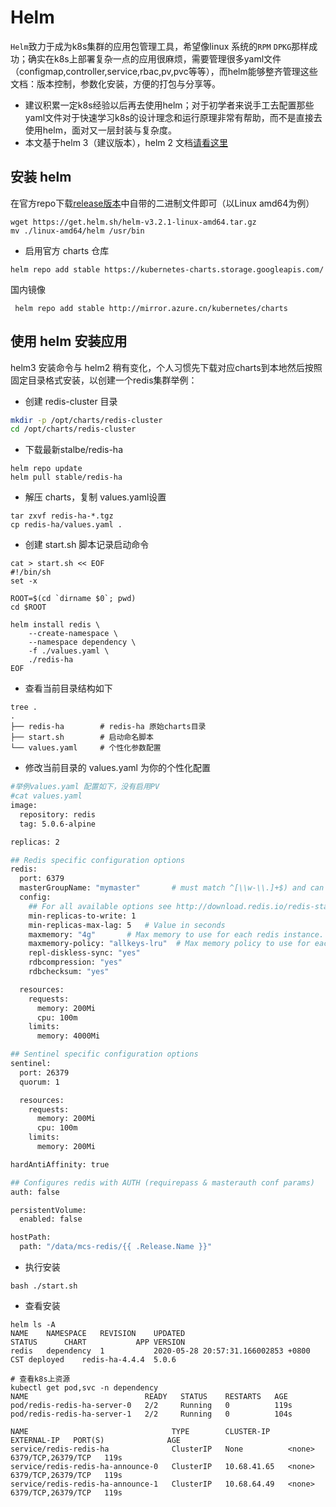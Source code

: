 # Helm

`Helm`致力于成为k8s集群的应用包管理工具，希望像linux 系统的`RPM` `DPKG`那样成功；确实在k8s上部署复杂一点的应用很麻烦，需要管理很多yaml文件（configmap,controller,service,rbac,pv,pvc等等），而helm能够整齐管理这些文档：版本控制，参数化安装，方便的打包与分享等。  
- 建议积累一定k8s经验以后再去使用helm；对于初学者来说手工去配置那些yaml文件对于快速学习k8s的设计理念和运行原理非常有帮助，而不是直接去使用helm，面对又一层封装与复杂度。
- 本文基于helm 3（建议版本），helm 2 文档[请看这里](helm2.md)

## 安装 helm

在官方repo下载[release版本](https://github.com/helm/helm/releases)中自带的二进制文件即可（以Linux amd64为例）

```
wget https://get.helm.sh/helm-v3.2.1-linux-amd64.tar.gz
mv ./linux-amd64/helm /usr/bin
```

- 启用官方 charts 仓库

```
helm repo add stable https://kubernetes-charts.storage.googleapis.com/
```
国内镜像
```
 helm repo add stable http://mirror.azure.cn/kubernetes/charts
```


## 使用 helm 安装应用

helm3 安装命令与 helm2 稍有变化，个人习惯先下载对应charts到本地然后按照固定目录格式安装，以创建一个redis集群举例：

- 创建 redis-cluster 目录
``` bash
mkdir -p /opt/charts/redis-cluster
cd /opt/charts/redis-cluster
```

- 下载最新stalbe/redis-ha
```
helm repo update
helm pull stable/redis-ha
```

- 解压 charts，复制 values.yaml设置
```
tar zxvf redis-ha-*.tgz
cp redis-ha/values.yaml .
```

- 创建 start.sh 脚本记录启动命令
```
cat > start.sh << EOF
#!/bin/sh
set -x

ROOT=$(cd `dirname $0`; pwd)
cd $ROOT

helm install redis \
	--create-namespace \
	--namespace dependency \
	-f ./values.yaml \
	./redis-ha
EOF
```

- 查看当前目录结构如下
```
tree .
.
├── redis-ha		# redis-ha 原始charts目录
├── start.sh		# 启动命名脚本
└── values.yaml		# 个性化参数配置
```

- 修改当前目录的 values.yaml 为你的个性化配置
``` bash
#举例values.yaml 配置如下，没有启用PV
#cat values.yaml
image:
  repository: redis
  tag: 5.0.6-alpine

replicas: 2

## Redis specific configuration options
redis:
  port: 6379
  masterGroupName: "mymaster"       # must match ^[\\w-\\.]+$) and can be templated
  config:
    ## For all available options see http://download.redis.io/redis-stable/redis.conf
    min-replicas-to-write: 1
    min-replicas-max-lag: 5   # Value in seconds
    maxmemory: "4g"       # Max memory to use for each redis instance. Default is unlimited.
    maxmemory-policy: "allkeys-lru"  # Max memory policy to use for each redis instance. Default is volatile-lru.
    repl-diskless-sync: "yes"
    rdbcompression: "yes"
    rdbchecksum: "yes"

  resources:
    requests:
      memory: 200Mi
      cpu: 100m
    limits:
      memory: 4000Mi

## Sentinel specific configuration options
sentinel:
  port: 26379
  quorum: 1

  resources:
    requests:
      memory: 200Mi
      cpu: 100m
    limits:
      memory: 200Mi

hardAntiAffinity: true

## Configures redis with AUTH (requirepass & masterauth conf params)
auth: false

persistentVolume:
  enabled: false

hostPath:
  path: "/data/mcs-redis/{{ .Release.Name }}"
```

- 执行安装
```
bash ./start.sh
```

- 查看安装
```
helm ls -A
NAME 	NAMESPACE 	REVISION	UPDATED                                	STATUS  	CHART         	APP VERSION
redis	dependency	1       	2020-05-28 20:57:31.166002853 +0800 CST	deployed	redis-ha-4.4.4	5.0.6

# 查看k8s上资源
kubectl get pod,svc -n dependency
NAME                          READY   STATUS    RESTARTS   AGE
pod/redis-redis-ha-server-0   2/2     Running   0          119s
pod/redis-redis-ha-server-1   2/2     Running   0          104s

NAME                                TYPE        CLUSTER-IP    EXTERNAL-IP   PORT(S)              AGE
service/redis-redis-ha              ClusterIP   None          <none>        6379/TCP,26379/TCP   119s
service/redis-redis-ha-announce-0   ClusterIP   10.68.41.65   <none>        6379/TCP,26379/TCP   119s
service/redis-redis-ha-announce-1   ClusterIP   10.68.64.49   <none>        6379/TCP,26379/TCP   119s
```

